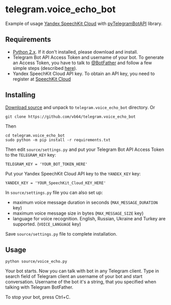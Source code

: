 # telegram.voice_echo_bot
Example of usage [Yandex SpeechKit Cloud](https://developer.tech.yandex.ru) with [pyTelegramBotAPI](https://github.com/eternnoir/pyTelegramBotAPI) library.

## Requirements
* [Python 2.x](https://www.python.org/downloads/release/python-2714/). If it don't installed, please download and install.
* Telegram Bot API Access Token and username of your bot. To generate an Access Token, you have to talk to [@BotFather](https://t.me/botfather) and follow a few simple steps (described [here](https://core.telegram.org/bots#6-botfather)).
* Yandex SpeechKit Cloud API key. To obtain an API key, you need to register at [SpeechKit Cloud](https://developer.tech.yandex.ru)

## Installing
[Download source](https://github.com/vb64/telegram.voice_echo_bot/archive/master.zip) and unpack to `telegram.voice_echo_bot` directory. Or
```
git clone https://github.com/vb64/telegram.voice_echo_bot
```
Then
```
cd telegram.voice_echo_bot
sudo python -m pip install -r requirements.txt
```
Then edit `source/settings.py` and put your Telegram Bot API Access Token to the `TELEGRAM_KEY` key:
```
TELEGRAM_KEY = 'YOUR_BOT_TOKEN_HERE'
```
Put your Yandex SpeechKit Cloud API key to the `YANDEX_KEY` key:
```
YANDEX_KEY = 'YOUR_SpeechKit_Cloud_KEY_HERE'
```

In `source/settings.py` file you can also set up:
* maximum voice message duration in seconds (`MAX_MESSAGE_DURATION` key)
* maximum voice message size in bytes (`MAX_MESSAGE_SIZE` key)
* language for voice recognition. English, Russian, Ukraine and Turkey are supported. (`VOICE_LANGUAGE` key)

Save `source/settings.py` file to complete installation.

## Usage
```
python source/voice_echo.py
```
Your bot starts. Now you can talk with bot in any Telegram client. Type in search field of Telegram client an username of your bot and start conversation. Username of the bot it's a string, that you specified when talking with Telegram BotFather.

To stop your bot, press Ctrl+C.

